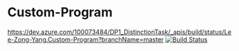 # Custom-Program


https://dev.azure.com/100073484/DP1_DistinctionTask/_apis/build/status/Lee-Zong-Yang.Custom-Program?branchName=master
[![Build Status](https://dev.azure.com/100073484/DP1_DistinctionTask/_apis/build/status/Lee-Zong-Yang.Custom-Program?branchName=master)](https://dev.azure.com/100073484/DP1_DistinctionTask/_build/latest?definitionId=6&branchName=master)

